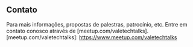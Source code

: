 ## Contato

Para mais informações, propostas de palestras, patrocínio, etc. Entre em contato
conosco através de [meetup.com/valetechtalks].
[meetup.com/valetechtalks]: https://www.meetup.com/valetechtalks